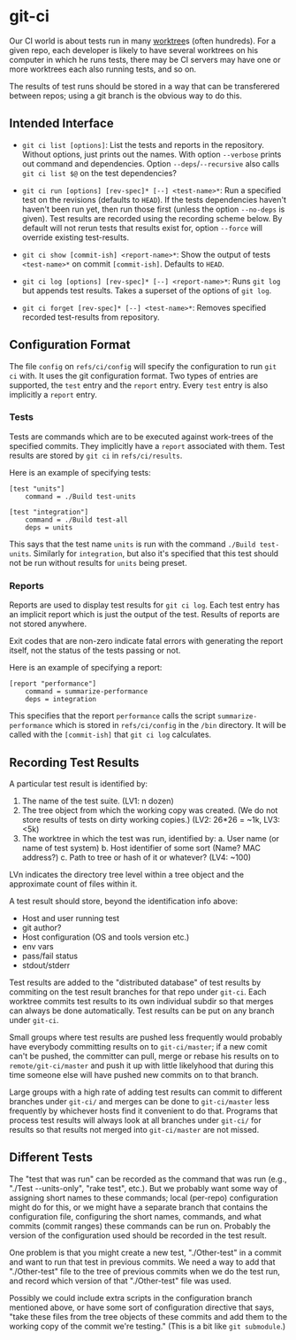 git-ci
======

Our CI world is about tests run in many [worktree]s (often hundreds).
For a given repo, each developer is likely to have several worktrees
on his computer in which he runs tests, there may be CI servers may
have one or more worktrees each also running tests, and so on.

The results of test runs should be stored in a way that can be
transferered between repos; using a git branch is the obvious way to
do this.

Intended Interface
------------------

-   `git ci list [options]`: List the tests and reports in the repository.
    Without options, just prints out the names. With option `--verbose` prints
    out command and dependencies. Option `--deps`/`--recursive` also calls
    `git ci list $@` on the test dependencies?

-   `git ci run [options] [rev-spec]* [--] <test-name>*`: Run a specified test
    on the revisions (defaults to `HEAD`). If the tests dependencies haven't
    haven't been run yet, then run those first (unless the option `--no-deps` is
    given). Test results are recorded using the recording scheme below. By
    default will not rerun tests that results exist for, option `--force` will
    override existing test-results.

-   `git ci show [commit-ish] <report-name>*`: Show the output of tests
    `<test-name>*` on commit `[commit-ish]`. Defaults to `HEAD`.

-   `git ci log [options] [rev-spec]* [--] <report-name>*`: Runs `git log` but
    appends test results. Takes a superset of the options of `git log`.

-   `git ci forget [rev-spec]* [--] <test-name>*`: Removes specified recorded
    test-results from repository.

Configuration Format
--------------------

The file `config` on `refs/ci/config` will specify the configuration to run
`git ci` with. It uses the git configuration format. Two types of entries are
supported, the `test` entry and the `report` entry. Every `test` entry is also
implicitly a `report` entry.

### Tests

Tests are commands which are to be executed against work-trees of the specified
commits. They implicitly have a `report` associated with them. Test results are
stored by `git ci` in `refs/ci/results`.

Here is an example of specifying tests:

```
[test "units"]
    command = ./Build test-units

[test "integration"]
    command = ./Build test-all
    deps = units
```

This says that the test name `units` is run with the command
`./Build test-units`. Similarly for `integration`, but also it's specified that
this test should not be run without results for `units` being preset.

### Reports

Reports are used to display test results for `git ci log`. Each test entry has
an implicit report which is just the output of the test. Results of reports are
not stored anywhere.

Exit codes that are non-zero indicate fatal errors with generating the report
itself, not the status of the tests passing or not.

Here is an example of specifying a report:

```
[report "performance"]
    command = summarize-performance
    deps = integration
```

This specifies that the report `performance` calls the script
`summarize-performance` which is stored in `refs/ci/config` in the `/bin`
directory. It will be called with the `[commit-ish]` that `git ci log`
calculates.

Recording Test Results
----------------------

A particular test result is identified by:

  1. The name of the test suite. (LV1: n dozen)
  2. The tree object from which the working copy was created.
     (We do not store results of tests on dirty working copies.)
     (LV2: 26*26 = ~1k, LV3: <5k)
  3. The worktree in which the test was run, identified by:
       a. User name (or name of test system)
       b. Host identifier of some sort (Name? MAC address?)
       c. Path to tree or hash of it or whatever?
     (LV4: ~100)

LVn indicates the directory tree level within a tree object and the
approximate count of files within it.

A test result should store, beyond the identification info above:
  * Host and user running test
  * git author?
  * Host configuration (OS and tools version etc.)
  * env vars
  * pass/fail status
  * stdout/stderr

Test results are added to the "distributed database" of test results
by commiting on the test result branches for that repo under `git-ci`.
Each worktree commits test results to its own individual subdir so
that merges can always be done automatically. Test results can be
put on any branch under `git-ci`.

Small groups where test results are pushed less frequently would probably
have everybody committing results on to `git-ci/master`; if a new
comit can't be pushed, the committer can pull, merge or rebase his
results on to `remote/git-ci/master` and push it up with little
likelyhood that during this time someone else will have pushed new
commits on to that branch.

Large groups with a high rate of adding test results can commit to
different branches under `git-ci/` and merges can be done to
`git-ci/master` less frequently by whichever hosts find it convenient
to do that. Programs that process test results will always look at all
branches under `git-ci/` for results so that results not merged into
`git-ci/master` are not missed.

[worktree]: https://git-scm.com/docs/git-worktree

Different Tests
---------------

The "test that was run" can be recorded as the command that was run
(e.g., "./Test --units-only", "rake test", etc.). But we probably want
some way of assigning short names to these commands; local (per-repo)
configuration might do for this, or we might have a separate branch
that contains the configuration file, configuring the short names,
commands, and what commits (commit ranges) these commands can be run
on. Probably the version of the configuration used should be recorded
in the test result.

One problem is that you might create a new test, "./Other-test" in a
commit and want to run that test in previous commits. We need a way to
add that "./Other-test" file to the tree of previous commits when we
do the test run, and record which version of that "./Other-test" file
was used.

Possibly we could include extra scripts in the configuration branch
mentioned above, or have some sort of configuration directive that
says, "take these files from the tree objects of these commits and add
them to the working copy of the commit we're testing." (This is a bit
like `git submodule`.)

